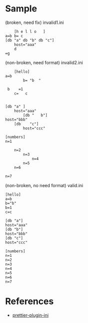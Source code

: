 # Sample

(broken, need fix) invalid1.ini
```
    [h e l l o   ]
a=b b= c
[db "a" db "b" db "c"]
    host="aaa"
    d
=g
```

(non-broken, need format) invalid2.ini
```
    [hello]
a=b
        b= "b  "

 b    =1
    c=   c


[db "a" ]
    host="aaa"
        [db "   b"]
host="bbb"
    [db    "c"]
        host="ccc"

[numbers]
n=1

    n=2
        n=3
            n=4
        n=5
    n=6

n=7

```

(non-broken, no need format) valid.ini
```
[hello]
a=b
b="b"
b=1
c=c

[db "a"]
host="aaa"
[db "b"]
host="bbb"
[db "c"]
host="ccc"

[numbers]
n=1
n=2
n=3
n=4
n=5
n=6
n=7

```

# References
- [prettier-plugin-ini](https://www.npmjs.com/package/prettier-plugin-ini)